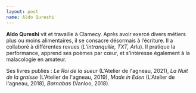 ```yaml
---
layout: post
name: Aldo Qureshi
---
```

**Aldo Qureshi** vit et travaille à Clamecy. Après avoir exercé divers métiers plus ou moins alimentaires, il se consacre désormais à l’écriture. Il a collaboré à différentes revues (*L’intranquille, TXT, Arlu*). Il pratique la performance, apprend ses poèmes par cœur, et s’intéresse également à la malacologie en amateur.

Ses livres publiés : *Le Roi de la sueur* (L'Atelier de l'agneau, 2021), *La Nuit de la graisse* (L'Atelier de l'agneau, 2019), *Made in Eden* (L'Atelier de l'agneau, 2018), *Barnabas* (Vanloo, 2018).